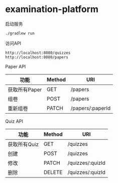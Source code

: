 # examination-platform 

启动服务
```shell script
./gradlew run
```

访问API
```
http://localhost:8080/quizzes
http://localhost:8080/papers
```

Paper API

功能|Method|URI
---|---|---
获取所有Paper |GET|/papers
组卷|POST|/papers
重新组卷|PATCH|/papers/:paperId

Quiz API

|功能 |Method |URI|
|--- |--- |--- |
|获取所有Quiz |GET |/quizzes  |
|创建 |POST|/quizzes  |
|修改|PATCH |/quizzes/:quizId |
|删除|DELETE |/quizzes/:quizId |